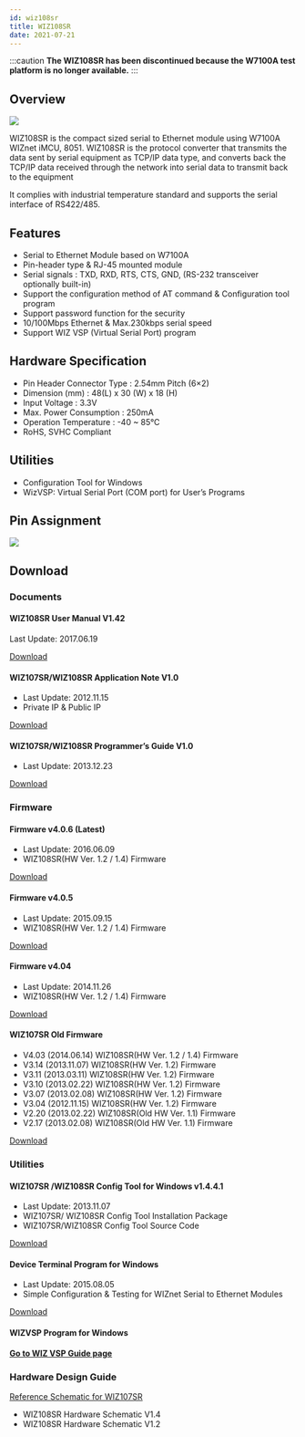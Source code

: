 ```yaml
---
id: wiz108sr
title: WIZ108SR
date: 2021-07-21
---
```


:::caution
**The WIZ108SR has been discontinued because the W7100A test platform is no longer available.**
:::

## Overview

![](/img/products/wiz108sr/WIZ108SR-1-e1429085175138.jpg)

WIZ108SR is the compact sized serial to Ethernet module using W7100A WIZnet iMCU, 8051.  WIZ108SR is the protocol converter that transmits the data sent by serial equipment as TCP/IP data type, and converts back the TCP/IP data received through the network into serial data to transmit back to the equipment

It complies with industrial temperature standard and supports the serial interface of RS422/485.

## Features

- Serial to Ethernet Module based on W7100A
- Pin-header type & RJ-45 mounted module
- Serial signals : TXD, RXD, RTS, CTS, GND, (RS-232 transceiver optionally built-in)
- Support the configuration method of AT command & Configuration tool program
- Support password function for the security
- 10/100Mbps Ethernet & Max.230kbps serial speed
- Support WIZ VSP (Virtual Serial Port) program

## Hardware Specification

- Pin Header Connector Type : 2.54mm Pitch (6×2)
- Dimension (mm) : 48(L) x 30 (W) x 18 (H)
- Input Voltage : 3.3V
- Max. Power Consumption : 250mA
- Operation Temperature : -40 ~ 85℃
- RoHS, SVHC Compliant

## Utilities

- Configuration Tool for Windows
- WizVSP: Virtual Serial Port (COM port) for User’s Programs

## Pin Assignment

![](/img/products/wiz108sr/pinmap2-1024x294.jpg)

## Download

### Documents

#### WIZ108SR User Manual V1.42

Last Update: 2017.06.19

<a href="/img/products/wiz108sr/WIZ108SR_UM.pdf" target="_blank">Download</a>

#### WIZ107SR/WIZ108SR Application Note V1.0

- Last Update: 2012.11.15
- Private IP & Public IP

<a href="/img/products/wiz107sr/WIZ107SR_AN_Public_IP_v100E.pdf" target="_blank">Download</a>

#### WIZ107SR/WIZ108SR Programmer’s Guide V1.0

- Last Update: 2013.12.23

<a href="/img/products/wiz107sr/WIZ107_108SR_AN_S2E-Programming-Guide_V100E.pdf" target="_blank">Download</a>

### Firmware

#### Firmware v4.0.6 (Latest)

- Last Update: 2016.06.09
- WIZ108SR(HW Ver. 1.2 / 1.4) Firmware

<a href="/img/products/wiz108sr/wiz108srv4_06.zip" target="_blank">Download</a>

#### Firmware v4.0.5

- Last Update: 2015.09.15
- WIZ108SR(HW Ver. 1.2 / 1.4) Firmware

<a href="/img/products/wiz108sr/wiz108srv4_05.zip" target="_blank">Download</a>

#### Firmware v4.04

- Last Update: 2014.11.26
- WIZ108SR(HW Ver. 1.2 / 1.4) Firmware

<a href="/img/products/wiz108sr/WIZ108SRv4_04.zip" target="_blank">Download</a>

#### WIZ107SR Old Firmware 

- V4.03 (2014.06.14) WIZ108SR(HW Ver. 1.2 / 1.4) Firmware
- V3.14 (2013.11.07) WIZ108SR(HW Ver. 1.2) Firmware
- V3.11 (2013.03.11) WIZ108SR(HW Ver. 1.2) Firmware
- V3.10 (2013.02.22) WIZ108SR(HW Ver. 1.2) Firmware
- V3.07 (2013.02.08) WIZ108SR(HW Ver. 1.2) Firmware
- V3.04 (2012.11.15) WIZ108SR(HW Ver. 1.2) Firmware
- V2.20 (2013.02.22) WIZ108SR(Old HW Ver. 1.1) Firmware
- V2.17 (2013.02.08) WIZ108SR(Old HW Ver. 1.1) Firmware

<a href="/img/products/wiz108sr/108FW_old.zip" target="_blank">Download</a>

### Utilities

#### WIZ107SR /WIZ108SR Config Tool for Windows v1.4.4.1

- Last Update: 2013.11.07
- WIZ107SR/ WIZ108SR Config Tool Installation Package
- WIZ107SR/WIZ108SR Config Tool Source Code

<a href="/img/products/wiz107sr/WIZ107_108_config_tool.zip" target="_blank">Download</a>

#### Device Terminal Program for Windows

- Last Update: 2015.08.05
- Simple Configuration & Testing for WIZnet Serial to Ethernet Modules

<a href="/img/products/wiz100sr/Device_Terminal.zip" target="_blank">Download</a>

#### WIZVSP Program for Windows

[**Go to WIZ VSP Guide page**](./../serial-to-ethernet-guide.md#wiz-vsp)


### Hardware Design Guide

<a href="/img/products/wiz108sr/WIZ108SR_Ref_Schematic.zip" target="_blank">Reference Schematic for WIZ107SR</a>

- WIZ108SR Hardware Schematic V1.4
- WIZ108SR Hardware Schematic V1.2
